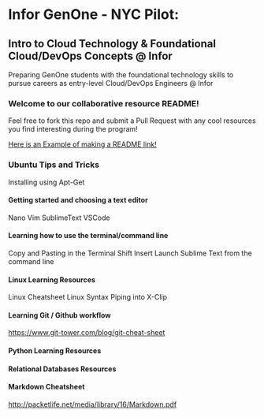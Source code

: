 # Infor GenOne - NYC Pilot: 
## Intro to Cloud Technology & Foundational Cloud/DevOps Concepts @ Infor
Preparing GenOne students with the foundational technology skills to pursue careers as entry-level Cloud/DevOps Engineers @ Infor


### Welcome to our collaborative resource README!

Feel free to fork this repo and submit a Pull Request with any cool resources you find interesting during the program! 

[Here is an Example of making a README link!](https://wwww.linkedin.com/in/cameronflowers13)

### Ubuntu Tips and Tricks

Installing using Apt-Get 


#### Getting started and choosing a text editor 

Nano
Vim
SublimeText
VSCode

#### Learning how to use the terminal/command line

Copy and Pasting in the Terminal
Shift Insert
Launch Sublime Text from the command line


#### Linux Learning Resources

Linux Cheatsheet
Linux Syntax
Piping into X-Clip




#### Learning Git / Github workflow

https://www.git-tower.com/blog/git-cheat-sheet



#### Python Learning Resources




#### Relational Databases Resources

#### Markdown Cheatsheet
http://packetlife.net/media/library/16/Markdown.pdf
